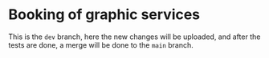 # Booking of graphic services

This is the `dev` branch, here the new changes will be uploaded, and after the tests are done, a merge will be done to the `main` branch.